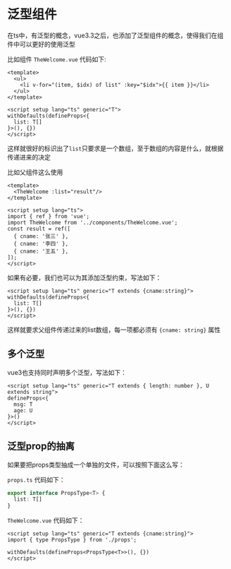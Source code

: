 # 泛型组件

在ts中，有泛型的概念，vue3.3之后，也添加了泛型组件的概念，使得我们在组件中可以更好的使用泛型

比如组件 `TheWelcome.vue` 代码如下:

```vue
<template>
  <ul>
    <li v-for="(item, $idx) of list" :key="$idx">{{ item }}</li>
  </ul>
</template>

<script setup lang="ts" generic="T">
withDefaults(defineProps<{
  list: T[]
}>(), {})
</script>
```

这样就很好的标识出了`list`只要求是一个数组，至于数组的内容是什么，就根据传递进来的决定

比如父组件这么使用

```vue
<template>
  <TheWelcome :list="result"/>
</template>

<script setup lang="ts">
import { ref } from 'vue';
import TheWelcome from '../components/TheWelcome.vue';
const result = ref([
  { cname: '张三' },
  { cname: '李四' },
  { cname: '王五' },
]);
</script>
```

如果有必要，我们也可以为其添加泛型约束，写法如下：

```vue
<script setup lang="ts" generic="T extends {cname:string}">
withDefaults(defineProps<{
  list: T[]
}>(), {})
</script>
```

这样就要求父组件传递过来的list数组，每一项都必须有 `{cname: string}` 属性



## 多个泛型

vue3也支持同时声明多个泛型，写法如下：

```vue
<script setup lang="ts" generic="T extends { length: number }, U extends string">
defineProps<{
  msg: T
  age: U
}>()
</script>
```



## 泛型prop的抽离

如果要把props类型抽成一个单独的文件，可以按照下面这么写：

`props.ts` 代码如下：

```ts
export interface PropsType<T> {
  list: T[]
}
```

`TheWelcome.vue` 代码如下：

```vue
<script setup lang="ts" generic="T extends {cname:string}">
import { type PropsType } from './props';

withDefaults(defineProps<PropsType<T>>(), {})
</script>
```

